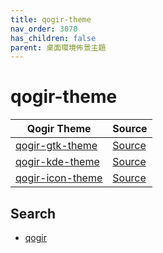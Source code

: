 ```yaml
---
title: qogir-theme
nav_order: 3070
has_children: false
parent: 桌面環境佈景主題
---
```



# qogir-theme

| Qogir Theme | Source |
| --- | --- |
| [qogir-gtk-theme](https://samwhelp.github.io/note-about-theme/read/desktop-theme/gtk-theme/qogir-gtk-theme.html) | [Source](https://github.com/vinceliuice/Qogir-theme) |
| [qogir-kde-theme](https://samwhelp.github.io/note-about-theme/read/desktop-theme/kde-theme/qogir-kde-theme.html) | [Source](https://github.com/vinceliuice/Qogir-kde) |
| [qogir-icon-theme](https://samwhelp.github.io/note-about-theme/read/desktop-theme/icon-theme/qogir-icon-theme.html) | [Source](https://github.com/vinceliuice/Qogir-icon-theme) |


## Search

* [qogir](https://github.com/vinceliuice?tab=repositories&q=qogir)
